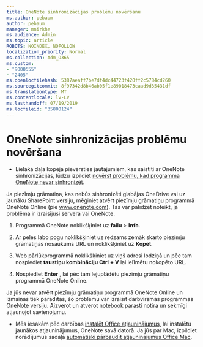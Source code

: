 ```yaml
---
title: OneNote sinhronizācijas problēmu novēršanu
ms.author: pebaum
author: pebaum
manager: mnirkhe
ms.audience: Admin
ms.topic: article
ROBOTS: NOINDEX, NOFOLLOW
localization_priority: Normal
ms.collection: Adm_O365
ms.custom:
- "9000555"
- "2405"
ms.openlocfilehash: 5387aeaff7be7df4dc44723f420ff2c5784cd260
ms.sourcegitcommit: 8f97342d8b46ab05f1e89018473caad9d35431df
ms.translationtype: MT
ms.contentlocale: lv-LV
ms.lasthandoff: 07/19/2019
ms.locfileid: "35800124"
---
```

# <a name="troubleshoot-onenote-sync-issues"></a>OneNote sinhronizācijas problēmu novēršana

* Lielākā daļa kopējā pievērsties jautājumiem, kas saistīti ar OneNote sinhronizācijas, lūdzu izpildiet [novērst problēmu, kad programma OneNote nevar sinhronizēt](https://support.office.com/article/Fix-issues-when-you-can-t-sync-OneNote-299495ef-66d1-448f-90c1-b785a6968d45).

Ja piezīmju grāmatiņa, kas nebūs sinhronizēti glabājas OneDrive vai uz jaunāku SharePoint versiju, mēģiniet atvērt piezīmju grāmatiņu programmā OneNote Online (pie www.onenote.com). Tas var palīdzēt noteikt, ja problēma ir izraisījusi servera vai OneNote.

1. Programmā OneNote noklikšķiniet uz **failu** > **Info**.

2. Ar peles labo pogu noklikšķiniet uz redzams zemāk skarto piezīmju grāmatiņas nosaukums URL un noklikšķiniet uz **Kopēt**.

3. Web pārlūkprogrammā noklikšķiniet uz viņš adresi lodziņā un pēc tam nospiediet **taustiņu kombināciju Ctrl + V** lai ielīmētu nokopēto URL.

4. Nospiediet **Enter** , lai pēc tam lejuplādētu piezīmju grāmatiņu programmā OneNote Online.

Ja jūs nevar atvērt piezīmju grāmatiņu programmā OneNote Online un izmaiņas tiek parādītas, šo problēmu var izraisīt darbvirsmas programmas OneNote versiju. Aizverot un atverot notebook parasti notīra un sekmīgi atjaunojot savienojumu.

* Mēs iesakām pēc darbības [instalēt Office atjauninājumus,](https://support.office.com/article/Install-Office-updates-2ab296f3-7f03-43a2-8e50-46de917611c5) lai instalētu jaunākos atjauninājumus, OneNote savā datorā. Ja jūs par Mac, izpildiet norādījumus sadaļā [automātiski pārbaudīt atjauninājumus Office Mac](https://support.office.com/article/update-office-for-mac-automatically-bfd1e497-c24d-4754-92ab-910a4074d7c1).